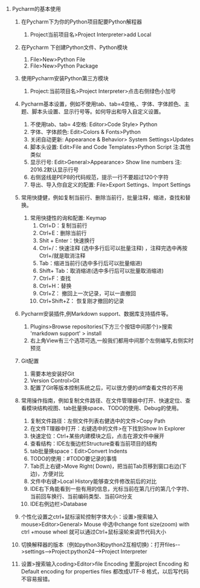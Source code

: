 1. Pycharm的基本使用

   1. 在Pycharm下为你的Python项目配要Python解程器

      1. Project当前项目名>Project Interpreter>add Local

   2. 在Pycharm 下创建Python文件、Python模块

      1. File>New>Python File
      2. File>New>Python Package

   3. 使用Pycharm安装Python第三方模块

      1. Project:当前项目名>Project Interpreter>点击右侧绿色小加号

   4. Pycharm基本设置，例如不使用tab、tab=4空格,、字体、字体颜色、主题、脚本头设置、显示行号等。如何导出和导入自定义设置。

      1. 不使用tab、tab= 4空格: Editor>Code Style> Python
      2. 字体、字体颜色: Edit>Colors & Fonts>Python
      3. 关闭自动更新: Appearance & Behavior> System Settings>Updates
      4. 脚本头设置: Edit>File and Code Templates>Python Script    注:其他类似
      5. 显示行号: Edit>General>Appearance> Show line numbers     注: 2016.2默认显示行号
      6. 右侧竖线是PEP8的代码规范，提示一行不要超过120个字符
      7. 导出、导入你自定义的配置: File>Export  Settings、Import Settings

   5. 常用快捷健，例如复制当前行、删除当前行，批量注释，缩进，查找和替换。

      1. 常用快捷性的询和配置: Keymap
         1. Ctrl+D：复制当前行
         2. Ctrl+E：删除当前行
         3. Shit + Enter：快速换行
         4. Ctrl+/：快速注释  (选中多行后可以批量注释)  ，注释完选中再按Ctrl+/就是取消注释
         5. Tab：缩进当前行(选中多行后可以批量缩进)
         6. Shift+ Tab：取消缩进(选中多行后可以批量取消缩进)
         7. Ctrl+F：查找
         8. Ctrl+H：替换
         9. Ctrl+Z： 撤回上一次记录，可以一直撤回
         10. Ctrl+Shift+Z： 恢复刚才撤回的记录

   6. Pycharm安装插件,例Markdown support、数据库支持插件等。

      1. Plugins>Browse repositories(下方三个按钮中间那个)>搜索 'markdown support'  > install
      2. 右上角View有三个选项可选,一般我们都用中间那个左侧编写,右侧实时预览

   7. Git配置

      1. 需要本地安装好Git
      2. Version Control>Git
      3. 配置了Git等版本控制系统之后，可以很方便的diff查看文件的不用

   8. 常用操作指南，例如复制文件路径、在文件管理器中打开、快速定位、查看模块结构视图、tab批量换space、TODO的使用、Debug的使用。

      1. 复制文件路径：左侧文件列表右健选中的文件>Copy Path
      2. 在文件T理器中打开：右键选中的文件>在下找到Show In Explorer
      3. 快速定位：Ctrl+某些内建模块之后，点击在源文件中展开
      4. 查看结构：IDE左衡边栏Structure查看当前项目的结构
      5. tab批量换space：Edit>Convert Indents
      6. TODO的使用：#TODO要记录的事情
      7. Tab页上右键>Move Right( Down)，把当前Tab页移到窗口右边(下边)，方便对比
      8. 文件中右键>Local History能够查文件修改前后的对比
      9. IDE右下角能看到一些有用的信息，光标当前在第几行的第几个字符、当前回车换行、当前编码类型、当前Git分支
      10. IDE右例边栏>Database

   9. 个性化设置之ctrl+鼠标滚轮控制字体大小：设置>搜索输入mouse>Editor>General> Mouse 中选中change font size(zoom) with ctrl +mouse wheel      就可以通过Ctrl+鼠标滚轮来调节代码大小

   10. 切换解释器的版本（例如python3和python2互相切换)：打开files-->settings-->Project:python24-->Project Interpreter

   11. 设置>搜索输入coding>Editor>file Encoding 里面project Encoding 和Default encoding for properties files  都改成UTF-8 格式，以后写代码不容易报错。

       

